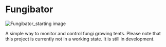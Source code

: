 # Fungibator

![Fungibator_starting image](https://github.com/n3ur0mancer/fungibator/assets/46748400/93410656-838d-4a67-9a02-884689ab9757)


A simple way to monitor and control fungi growing tents. Please note that this project is currently not in a working state. It is still in development.
